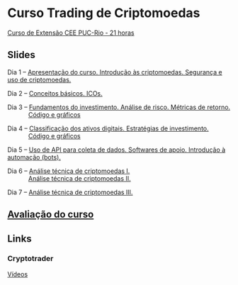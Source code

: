 # Curso Trading de Criptomoedas

[Curso de Extensão  CEE PUC-Rio - 21 horas](http://www.cce.puc-rio.br/sitecce/website/website.dll/folder?nCurso=trading-de-criptomoedas&nInst=cce)

## Slides

Dia 1 – [Apresentação do curso. Introdução às criptomoedas. Segurança e uso de criptomoedas.](./Aula1.pdf)

Dia 2 – [Conceitos básicos. ICOs.](./Aula2.pdf)

Dia 3 – [Fundamentos do investimento. Análise de risco. Métricas de retorno.](./Aula3.pdf) <br />
&nbsp;&nbsp;&nbsp;&nbsp;&nbsp;&nbsp; &nbsp;&nbsp;&nbsp;&nbsp; [Código e gráficos](http://nbviewer.jupyter.org/github/Thuener/Trading-de-Criptomoedas/blob/81324ac03e7bf11c30749983456030270a052925/codigo/GraficosJulia.ipynb)

Dia 4 – [Classificação dos ativos digitais. Estratégias de investimento.](./Aula4.pdf) <br />
&nbsp;&nbsp;&nbsp;&nbsp;&nbsp;&nbsp; &nbsp;&nbsp;&nbsp;&nbsp; [Código e gráficos](http://nbviewer.jupyter.org/github/Thuener/Trading-de-Criptomoedas/blob/b5001223f918be95d061c24a7525e8cacee35d74/codigo/RiscoRetorno.ipynb)

Dia 5 – [Uso de API para coleta de dados. Softwares de apoio. Introdução à automação (bots).](./Aula5.pdf)

Dia 6 – [Análise técnica de criptomoedas I.](./Aula6.pdf) <br />
&nbsp;&nbsp;&nbsp;&nbsp;&nbsp;&nbsp; &nbsp;&nbsp;&nbsp;&nbsp; [Análise técnica de criptomoedas II.](./Aula6_2.pdf)

Dia 7 – [Análise técnica de criptomoedas III.](./Aula7.pdf)


## [Avaliação do curso](https://goo.gl/forms/EuB0Fg1s7yP8FoVg1)

## Links
### Cryptotrader
[Vídeos](https://www.youtube.com/watch?v=mIzhg2ja8JQ&list=PLj-6o2Vsw5UZVQq6ur1RTetcEi30xN9sh)


